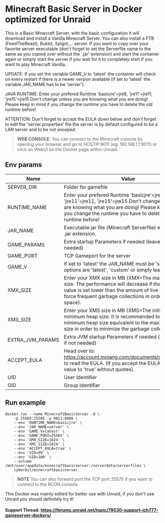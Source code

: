 # Minecraft Basic Server in Docker optimized for Unraid
This is a Basic Minecraft Server, with the basic configuration it will download and install a Vanilla Minecraft Server. You can also install a FTB (FeedTheBeast), Bukkit, Spigot,... server.
If you want to copy over your favorite server executable (don't forget to set the Serverfile name to the same as you copied over without the '.jar' extension) and start the container again or simply start the server if you wait for it to completely start if you want to play Minecraft Vanilla.

UPDATE: If you set the variable GAME_V to 'latest' the container will check on every restart if there is a newer version available (if set to 'latest' the variable JAR_NAME has to be 'server').

JAVA RUNTIME: Enter your prefered Runtime 'basicjre'=jre8, 'jre11'=jre11, 'jre15'=jre15 Don't change unless you are knowing what you are doing! Please keep in mind if you change the runtime you have to delete the old runtime before!

ATTENTION: Don't forget to accept the EULA down below and don't forget to edit the 'server.properties' file the server is by default configured to be a LAN server and to be not snooped.

>**WEB CONSOLE:** You can connect to the Minecraft console by opening your browser and go to HOSTIP:9011 (eg: 192.168.1.1:9011) or click on WebUI on the Docker page within Unraid.

## Env params
| Name | Value | Example |
| --- | --- | --- |
| SERVER_DIR | Folder for gamefile | /serverdata/serverfiles |
| RUNTIME_NAME | Enter your prefered Runtime 'basicjre'=jre8, 'jre11'=jre11, 'jre15'=jre15 Don't change unless you are knowing what you are doing! Please keep in mind if you change the runtime you have to delete the old runtime before! | basicjre |
| JAR_NAME | Executable jar file (Minecraft Serverfile) withouat the .jar extension. | server |
| GAME_PARAMS | Extra startup Parameters if needed (leave empty if not needed) | |
| GAME_PORT | TCP Gameport for the server | 25565 |
| GAME_V | If set to 'latest' the JAR_NAME must be 'server' valid options are 'latest', 'custom' or simply leave empty | latest |
| XMX_SIZE | Enter your XMX size in MB (XMX=The maximum heap size. The performance will decrease if the max heap value is set lower than the amount of live data. It will force frequent garbage collections in order to free up space). | 1024 |
| XMS_SIZE | Enter your XMS size in MB (XMS=The initial and minimum heap size. It is recommended to set the minimum heap size equivalent to the maximum heap size in order to minimize the garbage collection). | 1024 |
| EXTRA_JVM_PARAMS | Extra JVM startup Parameters if needed (leave empty if not needed) | |
| ACCEPT_EULA | Head over to: https://account.mojang.com/documents/minecraft_eula to read the EULA. (If you accept the EULA change the value to 'true' without quotes). | true |
| UID | User Identifier | 99 |
| GID | Group Identifier | 100 |

## Run example
```
docker run --name MinecraftBasicServer -d \
	-p 25565:25565 -p 9011:8080 \
	--env 'RUNTIME_NAME=basicjre' \
	--env 'JAR_NAME=server' \
	--env 'GAME_V=latest' \
	--env 'GAME_PORT=25565' \
	--env 'XMX_SIZE=1024' \
    --env 'XMS_SIZE=1024' \
    --env 'ACCEPT_EULA=true' \
	--env 'UID=99' \
	--env 'GID=100' \
	--volume /mnt/user/appdata/minecraftbasicserver:/serverdata/serverfiles \
	cyberbit/minecraftbasicserver
```
>**NOTE** You can also forward port the TCP port 25575 if you want to connect to the RCON console.


This Docker was mainly edited for better use with Unraid, if you don't use Unraid you should definitely try it!

#### Support Thread: https://forums.unraid.net/topic/79530-support-ich777-gameserver-dockers/